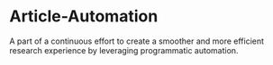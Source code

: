 # Article-Automation
A part of a continuous effort to create a smoother and more efficient research experience by leveraging programmatic automation.
